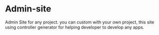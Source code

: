 # Admin-site
Admin Site for any project. you can custom with your own project, this site using controller generator for helping developer to develop any apps.
